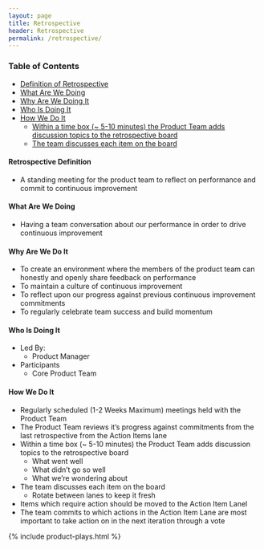 ```yaml
---
layout: page
title: Retrospective
header: Retrospective
permalink: /retrospective/
---
```

<div class="row">
    <div class="col-md-3">
        <div class="toc">
            <h3>Table of Contents</h3>
                <ul>
                    <li>
                        <a href="#R-Definition">
                            Definition of Retrospective
                        </a>
                    </li>
                    <li>
                        <a href="#R-What">
                            What Are We Doing
                        </a>
                    </li>
                    <li>
                        <a href="#R-Why">
                            Why Are We Doing It
                        </a>
                    </li>
                    <li>
                        <a href="#R-Who">
                            Who Is Doing It
                        </a>
                    </li>
                    <li>
                        <a href="#R-How">
                            How We Do It
                        </a>
                        <ul>
                            <li><a href="#R-Time">
                            Within a time box (~ 5-10 minutes) the Product Team adds discussion topics to the retrospective board
                            </a></li>
                            <li><a href="#R-Board">
                            The team discusses each item on the board
                            </a></li>
                        </ul>
                    </li>
                   </ul>
        </div>
    </div>
    <div class="col-md-6">
        <h4 class="R-Definition" id="R-Definition">
            Retrospective Definition
        </h4>
		<ul>
			<li>A standing meeting for the product team to reflect on performance and commit to continuous improvement
</li>
		</ul>
        <h4 class="R-What" id="R-What">
            What Are We Doing
        </h4>
	<ul>
        <li>Having a team conversation about our performance in order to drive continuous improvement
</li>
	</ul>
        <h4 class="R-Why" id="R-Why">
            Why Are We Do It
        </h4>
            <ul>
                <li>To create an environment where the members of the product team can honestly and openly share feedback on performance</li>
                <li>To maintain a culture of continuous improvement</li>
                <li>To reflect upon our progress against previous continuous improvement commitments</li>
                <li>To regularly celebrate team success and build momentum</li>
	        </ul>
        <h4 class="R-Who" id="R-Who">
            Who Is Doing It
        </h4>
            <ul>
                <li>Led By:
    	            <ul>
        	            <li>Product Manager</li>
    	            </ul>
                 </li>
                <li>Participants
    	            <ul>
                      <li>Core Product Team </li>
                  </ul>    
                </li>
            </ul>
        <h4 class="R-How" id="R-How">
            How We Do It
        </h4>
            <ul>
                <li>Regularly scheduled (1-2 Weeks Maximum) meetings held with the Product Team</li>
                <li>The Product Team reviews it’s progress against commitments from the last retrospective from the Action Items lane</li>
                <li>Within a time box (~ 5-10 minutes) the Product Team adds discussion topics to the retrospective board
                  <ul>
                    <li>What went well</li>
                    <li>What didn’t go so well</li>
                    <li>What we’re wondering about</li>
                  </ul>
                </li>
                <li class="R-Board" id="R-Board">The team discusses each item on the board
                    <uL>
                        <li>Rotate between lanes to keep it fresh</li>
                    </ul>
                </li>
                <li>Items which require action should be moved to the Action Item Lanel</li>
                <li>The team commits to which actions in the Action Item Lane are most important to take action on in the next iteration through a vote</li>
                </li>
            </ul>
        </li>
    </ul>
    </div>
    <div class="col-md-3">
        {% include product-plays.html %}
    </div>
</div>
